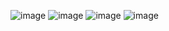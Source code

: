 ![image](https://github.com/CleytonSM/Artefatos-Pro-Musculi-System/assets/122110138/11777776-c5af-4113-b212-4534d1a2b90e)
![image](https://github.com/CleytonSM/Artefatos-Pro-Musculi-System/assets/122110138/cc2903e4-1729-49af-81d4-9b969280e8c9)
![image](https://github.com/CleytonSM/Artefatos-Pro-Musculi-System/assets/122110138/7b972918-9b32-47db-8857-c8407c37b4f9)
![image](https://github.com/CleytonSM/Artefatos-Pro-Musculi-System/assets/122110138/088f1580-f115-43f9-abcf-c341f58e2234)
